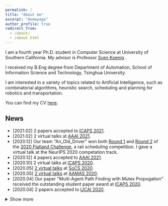 ```yaml
---
permalink: /
title: "About me"
excerpt: "Homepage"
author_profile: true
redirect_from: 
  - /about/
  - /about.html
---
```


I am a fourth year Ph.D. student in Computer Science at University of Southern California. My advisor is Professor [Sven Koenig](http://idm-lab.org/index.html) .

I received my B.Eng degree from Department of Automation, School of Information Science and Technology, Tsinghua University.

I am interested in a variety of topics related to Artificial Intelligence, such as combinatorial algorithms, heuristic search, scheduling and planning for robotics and transportation. 

You can find my CV [here](https://jiaoyang-li.github.io/files/CV-Jiaoyang.pdf).

## News
* \[2021.02\] 2 papers accepted to [ICAPS 2021](https://icaps21.icaps-conference.org/).
* \[2021.02\] 2 virtual talks at [AAAI 2021](https://aaai.org/Conferences/AAAI-21/).
* \[2020.12\] Our team "An_Old_Driver" won both [Round 1](https://discourse.aicrowd.com/t/round-1-has-finished-round-2-is-starting-soon/3465) and [Round 2](https://discourse.aicrowd.com/t/neurips-2020-flatland-winners/4010) of the [2020 Flatland Challenge](https://www.aicrowd.com/challenges/neurips-2020-flatland-challenge), a rail scheduling competition. I gave a virtual talk at the NeurIPS 2020 competation track.
* \[2020.12\] 4 papers accepted to [AAAI 2021](https://aaai.org/Conferences/AAAI-21/).
* \[2020.10\] 2 virtual talks at [ICAPS 2020](https://icaps20.icaps-conference.org/).
* \[2020.05\] [2 virtual talks](https://www.youtube.com/watch?v=j6PGa9mAdd4&feature=youtu.be) at [SoCS 2020](https://helios.hud.ac.uk/scommv/socs2020/).
* \[2020.05\] [2 virtual talks](https://underline.io/speakers/307-jiaoyang-li) at [AAMAS 2020](https://aamas2020.conference.auckland.ac.nz/).
* \[2020.04\] Our paper "Multi-Agent Path Finding with Mutex Propogation" received the outstanding student paper award at [ICAPS 2020](https://icaps20.icaps-conference.org/program/awards/).
* \[2020.04\] 2 papers accepted to [IJCAI 2020](https://www.ijcai20.org/).

<details>
  <summary>Show more</summary>
  <ul>
     <li>
      [2020.02] Visiting the <a href="https://www.monash.edu/it/dsai/optimisation"> Optimization Research Group]</a> for 6 months at Monash University, Melbourne, VIC, Australia.
    </li>
    <li>
      [2020.02] A talk at <a href="https://pages.mtu.edu/~lebrown/eaai/" EAAI 2020</a> in New York, NY, USA.
    </li>
    <li>
      [2020.01] 2 papers accepted to <a href="https://icaps20.icaps-conference.org/" ICAPS 2020</a>.
    </li>
    <li>
      [2020.01] A paper and an extended abstract accepted to [AAMAS 2020](https://aamas2020.conference.auckland.ac.nz/).
    <li>
      [2019.11] Visited Prof. <a href="https://felner.wixsite.com/home">Ariel Felner</a>'s group for 2 weeks at Ben-Gurion University, Be'er Sheva, Israel.
    </li>
    <li>
      [2019.10] A <a href="https://www.twitch.tv/videos/513668031?collection=muQS7ntJ2RVwXQ">talk</a> at the Amazon Research Awards – Robotics Symposium in Boston, MA, USA.
    </li>
    <li>
      [2019.08] 2 talks at <a href="https://www.ijcai19.org/"> IJCAI 2019</a> in Macau, China.
    </li>
    <li>
      [2019.07] 2 talks at <a href="https://icaps19.icaps-conference.org/"> ICAPS 2019</a> in Berkeley, CA, USA.
    </li>
    <li>
      [2019.05] Summer research intern at <a href="https://www.amazonrobotics.com/">Amazon Robotics</a>, Seattle, WA, USA.
    </li>
    <li>
      [2019.05] A paper accepted to <a href="https://www.ijcai19.org/">IJCAI 2019</a>.</li>
    <li>
      [2019.03] Received a Technology Commercialization Award from the USC Stevens Center for Innovation Technology.
    </li>
    <li>
      [2019.02] 2 short papers accepted to <a href="https://icaps19.icaps-conference.org/">ICAPS 2019</a>.
    </li>
    <li>
      [2019.01] 2 spotlight talks at <a href="https://aaai.org/Conferences/AAAI-19/">AAAI 2019</a> in Honolulu, Hawaii, USA.
    </li>
    <li>
      [2019.01] A paper and an extended abstract accepted to <a href="http://aamas2019.encs.concordia.ca/">AAMAS 2019</a>.
    </li>
    <li>
      [2018.12] Visited Prof. <a href="https://felner.wixsite.com/home">Ariel Felner</a>'s group for 3 weeks at Ben-Gurion University, Be'er Sheva, Israel. 
    </li>
    <li>
      [2018.11] 3 papers accepted to <a href="https://aaai.org/Conferences/AAAI-19/">AAAI 2019</a>.
    </li>
    <li>
      [2018.04] A paper accepted to <a href="https://www.ijcai-18.org/">IJCAI 2018</a>.
    </li>
    <li>
      [2018.01] An extended abstract accepted to <a href="http://celweb.vuse.vanderbilt.edu/aamas18/">AAMAS 2018</a>.
    </li>
    <li>
      [2018.01] A short paper accepted to <a href="http://icaps18.icaps-conference.org/">ICAPS 2018</a>.
    </li>
    <li>
      [2017.08] PhD student at USC! 
    </li>
  </ul>
</details>


